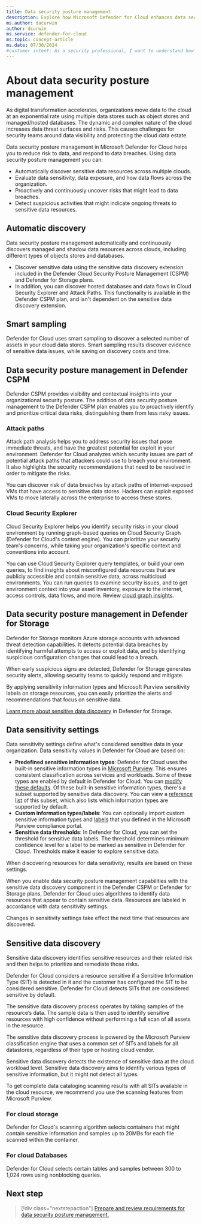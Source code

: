```yaml
---
title: Data security posture management
description: Explore how Microsoft Defender for Cloud enhances data security posture management across multicloud environments, ensuring comprehensive protection.
ms.author: dacurwin
author: dcurwin
ms.service: defender-for-cloud
ms.topic: concept-article
ms.date: 07/30/2024
#customer intent: As a security professional, I want to understand how Defender for Cloud enhances data security in a multicloud environment so that I can effectively protect sensitive data.
---
```


# About data security posture management

As digital transformation accelerates, organizations move data to the cloud at an exponential rate using multiple data stores such as object stores and managed/hosted databases. The dynamic and complex nature of the cloud increases data threat surfaces and risks. This causes challenges for security teams around data visibility and protecting the cloud data estate.

Data security posture management in Microsoft Defender for Cloud helps you to reduce risk to data, and respond to data breaches. Using data security posture management you can:

- Automatically discover sensitive data resources across multiple clouds.
- Evaluate data sensitivity, data exposure, and how data flows across the organization.
- Proactively and continuously uncover risks that might lead to data breaches.
- Detect suspicious activities that might indicate ongoing threats to sensitive data resources.

## Automatic discovery

Data security posture management automatically and continuously discovers managed and shadow data resources across clouds, including different types of objects stores and databases.

- Discover sensitive data using the sensitive data discovery extension included in the Defender Cloud Security Posture Management (CSPM) and Defender for Storage plans.
- In addition, you can discover hosted databases and data flows in Cloud Security Explorer and Attack Paths. This functionality is available in the Defender CSPM plan, and isn't dependent on the sensitive data discovery extension.

## Smart sampling

Defender for Cloud uses smart sampling to discover a selected number of assets in your cloud data stores. Smart sampling results discover evidence of sensitive data issues, while saving on discovery costs and time.

## Data security posture management in Defender CSPM

Defender CSPM provides visibility and contextual insights into your organizational security posture. The addition of data security posture management to the Defender CSPM plan enables you to proactively identify and prioritize critical data risks, distinguishing them from less risky issues.

### Attack paths

Attack path analysis helps you to address security issues that pose immediate threats, and have the greatest potential for exploit in your environment. Defender for Cloud analyzes which security issues are part of potential attack paths that attackers could use to breach your environment. It also highlights the security recommendations that need to be resolved in order to mitigate the risks.

You can discover risk of data breaches by attack paths of internet-exposed VMs that have access to sensitive data stores. Hackers can exploit exposed VMs to move laterally across the enterprise to access these stores.

### Cloud Security Explorer

Cloud Security Explorer helps you identify security risks in your cloud environment by running graph-based queries on Cloud Security Graph (Defender for Cloud's context engine). You can prioritize your security team's concerns, while taking your organization's specific context and conventions into account.

You can use Cloud Security Explorer query templates, or build your own queries, to find insights about misconfigured data resources that are publicly accessible and contain sensitive data, across multicloud environments. You can run queries to examine security issues, and to get environment context into your asset inventory, exposure to the internet, access controls, data flows, and more. Review [cloud graph insights](attack-path-reference.md#cloud-security-graph-components-list).

## Data security posture management in Defender for Storage

Defender for Storage monitors Azure storage accounts with advanced threat detection capabilities. It detects potential data breaches by identifying harmful attempts to access or exploit data, and by identifying suspicious configuration changes that could lead to a breach.

When early suspicious signs are detected, Defender for Storage generates security alerts, allowing security teams to quickly respond and mitigate.

By applying sensitivity information types and Microsoft Purview sensitivity labels on storage resources, you can easily prioritize the alerts and recommendations that focus on sensitive data.

[Learn more about sensitive data discovery](defender-for-storage-data-sensitivity.md) in Defender for Storage.

## Data sensitivity settings

Data sensitivity settings define what's considered sensitive data in your organization. Data sensitivity values in Defender for Cloud are based on:

- **Predefined sensitive information types**: Defender for Cloud uses the built-in sensitive information types in [Microsoft Purview](/microsoft-365/compliance/sensitive-information-type-learn-about). This ensures consistent classification across services and workloads. Some of these types are enabled by default in Defender for Cloud. You can [modify these defaults](data-sensitivity-settings.md). Of these built-in sensitive information types, there's a subset supported by sensitive data discovery. You can view a [reference list](sensitive-info-types.md) of this subset, which also lists which information types are supported by default.
- **Custom information types/labels**: You can optionally import custom sensitive information types and [labels](/microsoft-365/compliance/sensitivity-labels) that you defined in the Microsoft Purview compliance portal.
- **Sensitive data thresholds**: In Defender for Cloud, you can set the threshold for sensitive data labels. The threshold determines minimum confidence level for a label to be marked as sensitive in Defender for Cloud. Thresholds make it easier to explore sensitive data.

When discovering resources for data sensitivity, results are based on these settings.

When you enable data security posture management capabilities with the sensitive data discovery component in the Defender CSPM or Defender for Storage plans, Defender for Cloud uses algorithms to identify data resources that appear to contain sensitive data. Resources are labeled in accordance with data sensitivity settings.

Changes in sensitivity settings take effect the next time that resources are discovered.

## Sensitive data discovery

Sensitive data discovery identifies sensitive resources and their related risk and then helps to prioritize and remediate those risks.

Defender for Cloud considers a resource sensitive if a Sensitive Information Type (SIT) is detected in it and the customer has configured the SIT to be considered sensitive. Defender for Cloud detects SITs that are considered sensitive by default.

The sensitive data discovery process operates by taking samples of the resource’s data. The sample data is then used to identify sensitive resources with high confidence without performing a full scan of all assets in the resource.

The sensitive data discovery process is powered by the Microsoft Purview classification engine that uses a common set of SITs and labels for all datastores, regardless of their type or hosting cloud vendor.

Sensitive data discovery detects the existence of sensitive data at the cloud workload level. Sensitive data discovery aims to identify various types of sensitive information, but it might not detect all types.

To get complete data cataloging scanning results with all SITs available in the cloud resource, we recommend you use the scanning features from Microsoft Purview. 

### For cloud storage

Defender for Cloud's scanning algorithm selects containers that might contain sensitive information and samples up to 20MBs for each file scanned within the container.

### For cloud Databases

Defender for Cloud selects certain tables and samples between 300 to 1,024 rows using nonblocking queries. 

## Next step

> [!div class="nextstepaction"]
> [Prepare and review requirements for data security posture management.](concept-data-security-posture-prepare.md) 
